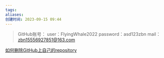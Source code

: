 ```yaml
---
tags: 
aliases: 
创建时间: 2023-09-15 09:44
---
```



> GitHub账号：
> user：FlyingWhale2022
> password：asd123zbn
> mail： zbn15556927851@163.com


[如何删除GitHub上自己的repository](https://zhuanlan.zhihu.com/p/570941727)
